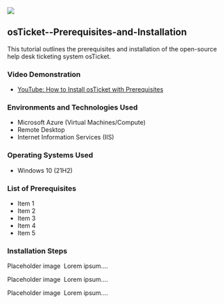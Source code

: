 <img src="https://picsvg.com/svg/edkUYX.jpg">

 <h2>osTicket--Prerequisites-and-Installation</h2>
This tutorial outlines the prerequisites and installation of the open-source help desk ticketing system osTicket.

<h3>Video Demonstration</h3>
<ul>
    <li><a href="https://www.youtube.com/watch?v=fWX1Lj-rOa0">YouTube: How to Install osTicket with Prerequisites</a></li>
</ul>

<h3>Environments and Technologies Used</h3>
<ul>
   <li>Microsoft Azure (Virtual Machines/Compute)</li>
   <li>Remote Desktop</li>
   <li>Internet Information Services (IIS)</li> 
</ul>

<h3>Operating Systems Used</h3>
<ul>
   <li>Windows 10 (21H2)</li>
</ul>

<h3>List of Prerequisites</h3>
<ul>
   <li>Item 1</li>
   <li>Item 2</li>
   <li>Item 3</li>
   <li>Item 4</li>
   <li>Item 5</li>
</ul>

<h3>Installation Steps</h3>
Placeholder image
<img src="">
Lorem ipsum....

Placeholder image
<img src="">
Lorem ipsum....

Placeholder image
<img src="">
Lorem ipsum....




